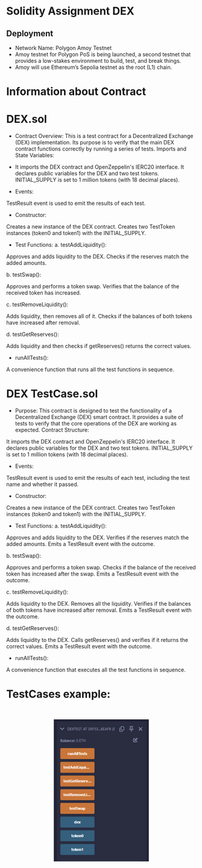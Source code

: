 # Solidity Assignment DEX

## Deployment
- Network Name: Polygon Amoy Testnet
- Amoy testnet for Polygon PoS is being launched, a second testnet that provides a low-stakes environment to build, test, and break things. 
- Amoy will use Ethereum’s Sepolia testnet as the root (L1) chain.

  
# Information about Contract

# DEX.sol
- Contract Overview:
This is a test contract for a Decentralized Exchange (DEX) implementation. Its purpose is to verify that the main DEX contract functions correctly by running a series of tests.
Imports and State Variables:

- It imports the DEX contract and OpenZeppelin's IERC20 interface.
It declares public variables for the DEX and two test tokens.
INITIAL_SUPPLY is set to 1 million tokens (with 18 decimal places).


- Events:

TestResult event is used to emit the results of each test.


- Constructor:

Creates a new instance of the DEX contract.
Creates two TestToken instances (token0 and token1) with the INITIAL_SUPPLY.


- Test Functions:
a. testAddLiquidity():

Approves and adds liquidity to the DEX.
Checks if the reserves match the added amounts.

b. testSwap():

Approves and performs a token swap.
Verifies that the balance of the received token has increased.

c. testRemoveLiquidity():

Adds liquidity, then removes all of it.
Checks if the balances of both tokens have increased after removal.

d. testGetReserves():

Adds liquidity and then checks if getReserves() returns the correct values.


- runAllTests():

A convenience function that runs all the test functions in sequence.


# DEX TestCase.sol

- Purpose:
This contract is designed to test the functionality of a Decentralized Exchange (DEX) smart contract. It provides a suite of tests to verify that the core operations of the DEX are working as expected.
Contract Structure:

It imports the DEX contract and OpenZeppelin's IERC20 interface.
It declares public variables for the DEX and two test tokens.
INITIAL_SUPPLY is set to 1 million tokens (with 18 decimal places).


- Events:

TestResult event is used to emit the results of each test, including the test name and whether it passed.


- Constructor:

Creates a new instance of the DEX contract.
Creates two TestToken instances (token0 and token1) with the INITIAL_SUPPLY.


- Test Functions:
a. testAddLiquidity():

Approves and adds liquidity to the DEX.
Verifies if the reserves match the added amounts.
Emits a TestResult event with the outcome.

b. testSwap():

Approves and performs a token swap.
Checks if the balance of the received token has increased after the swap.
Emits a TestResult event with the outcome.

c. testRemoveLiquidity():

Adds liquidity to the DEX.
Removes all the liquidity.
Verifies if the balances of both tokens have increased after removal.
Emits a TestResult event with the outcome.

d. testGetReserves():

Adds liquidity to the DEX.
Calls getReserves() and verifies if it returns the correct values.
Emits a TestResult event with the outcome.


- runAllTests():

A convenience function that executes all the test functions in sequence.

# TestCases example:

<br>
    <p align="center">
      <img src="TestCase.png" height=50% width=50%>
    </p>
  <br>
